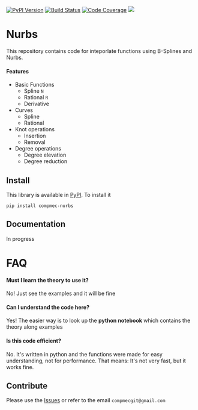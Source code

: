 [![PyPI Version][pypi-image]][pypi-url]
[![Build Status][build-image]][build-url]
[![Code Coverage][coverage-image]][coverage-url]
[![][versions-image]][versions-url]

# Nurbs

This repository contains code for inteporlate functions using B-Splines and Nurbs.


#### Features

* Basic Functions
    * Spline ```N```
    * Rational ```R```
    * Derivative
* Curves
    * Spline
    * Rational
* Knot operations
    * Insertion
    * Removal
* Degree operations
    * Degree elevation
    * Degree reduction

## Install

This library is available in [PyPI][pypilink]. To install it

```
pip install compmec-nurbs
```

## Documentation

In progress


# FAQ

#### Must I learn the theory to use it?

No! Just see the examples and it will be fine

#### Can I understand the code here?

Yes! The easier way is to look up the **python notebook** which contains the theory along examples

#### Is this code efficient?

No. It's written in python and the functions were made for easy understanding, not for performance.
That means: It's not very fast, but it works fine.


## Contribute

Please use the [Issues][issueslink] or refer to the email ```compmecgit@gmail.com```

<!-- Badges: -->

[pypi-image]: https://img.shields.io/pypi/v/compmec-nurbs
[pypi-url]: https://pypi.org/project/compmec-nurbs/
[build-image]: https://github.com/compmec/nurbs/actions/workflows/build.yaml/badge.svg
[build-url]: https://github.com/compmec/nurbs/actions/workflows/build.yaml
[coverage-image]: https://codecov.io/gh/compmec/nurbs/branch/main/graph/badge.svg
[coverage-url]: https://codecov.io/gh/compmec/nurbs/
[versions-image]: https://img.shields.io/pypi/pyversions/compmec-nurbs.svg?style=flat-square
[versions-url]: https://pypi.org/project/compmec-nurbs/
[pypilink]: https://pypi.org/project/compmec-nurbs/
[issueslink]: https://github.com/compmec/nurbs/issues
